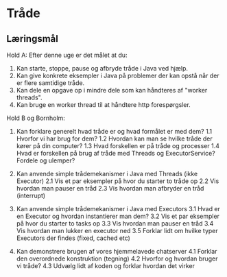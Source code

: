 # Tråde

## Læringsmål

Hold A: Efter denne uge er det målet at du:

1. Kan starte, stoppe, pause og afbryde tråde i Java ved hjælp.
2. Kan give konkrete eksempler i Java på problemer der kan opstå når der er flere samtidige tråde.
3. Kan dele en opgave op i mindre dele som kan håndteres af "worker threads".
4. Kan bruge en worker thread til at håndtere http forespørgsler.

Hold B og Bornholm:

1. Kan forklare generelt hvad tråde er og hvad formålet er med dem?
  1.1 Hvorfor vi har brug for dem?
  1.2 Hvordan kan man se hvilke tråde der kører på din computer?
  1.3 Hvad forskellen er på tråde og processer
  1.4 Hvad er forskellen på brug af tråde med Threads og ExecutorService? Fordele og ulemper?

2. Kan anvende simple trådemekanismer i Java med Threads (ikke Executor)
   2.1 Vis et par eksempler på hvor du starter to tråde op
   2.2 Vis hvordan man pauser en tråd
   2.3 Vis hvordan man afbryder en tråd (interrupt)

3. Kan anvende simple trådemekanismer i Java med Executors
   3.1 Hvad er en Executor og hvordan instantierer man dem?
   3.2 Vis et par eksempler på hvor du starter to tasks op
   3.3 Vis hvordan man pauser en tråd
   3.4 Vis hvordan man lukker en executor ned
   3.5 Forklar lidt om hvilke typer Executors der findes (fixed, cached etc)

4. Kan demonstrere brugen af vores hjemmelavede chatserver
   4.1 Forklar den overordnede konstruktion (tegning)
   4.2 Hvorfor og hvordan bruger vi tråde?
   4.3 Udvælg lidt af koden og forklar hvordan det virker
